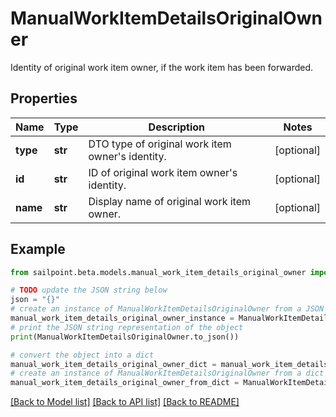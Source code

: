 # ManualWorkItemDetailsOriginalOwner

Identity of original work item owner, if the work item has been forwarded.

## Properties

Name | Type | Description | Notes
------------ | ------------- | ------------- | -------------
**type** | **str** | DTO type of original work item owner&#39;s identity. | [optional] 
**id** | **str** | ID of original work item owner&#39;s identity. | [optional] 
**name** | **str** | Display name of original work item owner. | [optional] 

## Example

```python
from sailpoint.beta.models.manual_work_item_details_original_owner import ManualWorkItemDetailsOriginalOwner

# TODO update the JSON string below
json = "{}"
# create an instance of ManualWorkItemDetailsOriginalOwner from a JSON string
manual_work_item_details_original_owner_instance = ManualWorkItemDetailsOriginalOwner.from_json(json)
# print the JSON string representation of the object
print(ManualWorkItemDetailsOriginalOwner.to_json())

# convert the object into a dict
manual_work_item_details_original_owner_dict = manual_work_item_details_original_owner_instance.to_dict()
# create an instance of ManualWorkItemDetailsOriginalOwner from a dict
manual_work_item_details_original_owner_from_dict = ManualWorkItemDetailsOriginalOwner.from_dict(manual_work_item_details_original_owner_dict)
```
[[Back to Model list]](../README.md#documentation-for-models) [[Back to API list]](../README.md#documentation-for-api-endpoints) [[Back to README]](../README.md)


